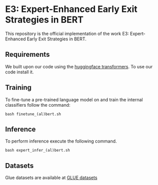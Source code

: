 # E3: Expert-Enhanced Early Exit Strategies in BERT

This repository is the official implementation of the work E3: Expert-Enhanced Early Exit Strategies in BERT.

## Requirements

We built upon our code using the [huggingface transformers](https://huggingface.co/docs/transformers/en/index). To use our code install it.

## Training 

To fine-tune a pre-trained language model on and train the internal classifiers follow the command:

```setup
bash finetune_(al)bert.sh
```

## Inference

To perform inference execute the following command.

```setup
bash expert_infer_(al)bert.sh
```

## Datasets

Glue datasets are available at [GLUE datasets](https://gluebenchmark.com/)

